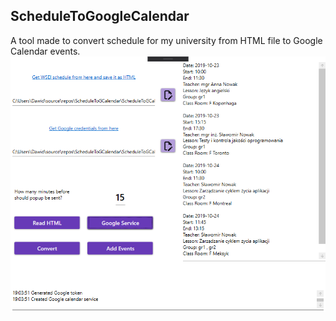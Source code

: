 ## ScheduleToGoogleCalendar

A tool made to convert schedule for my university from HTML file to Google Calendar events. 
![Image of program](https://github.com/dburnat/ScheduleToGoogleCalendar/blob/master/ScheduleToGCalendar/Example/screen.png)

